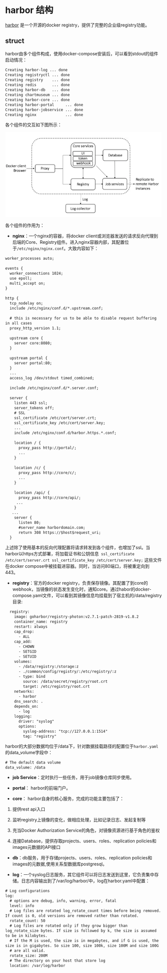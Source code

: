 # harbor 结构

[harbor](https://goharbor.io/) 是一个开源的docker registry，提供了完整的企业级registry功能。

## struct

harbor由多个组件构成，使用docker-compose安装后，可以看到stdout的组件启动情况：
```
Creating harbor-log ... done
Creating registryctl ... done
Creating registry    ... done
Creating redis       ... done
Creating harbor-db   ... done
Creating chartmuseum ... done
Creating harbor-core ... done
Creating harbor-portal     ... done
Creating harbor-jobservice ... done
Creating nginx             ... done
```

各个组件的交互如下图所示：

![image](../images/harbor/harbor-struct.png)

各个组件的作用为：

- **nginx**：一个nginx的容器，将docker client或浏览器发送的请求反向代理到后端的Core、Registry组件。进入nginx容器内部，其配置位于`/etc/nginx/nginx.conf`。大致内容如下：

```
worker_processes auto;

events {
  worker_connections 1024;
  use epoll;
  multi_accept on;
}

http {
  tcp_nodelay on;
  include /etc/nginx/conf.d/*.upstream.conf;

  # this is necessary for us to be able to disable request buffering in all cases
  proxy_http_version 1.1;

  upstream core {
    server core:8080;
  }

  upstream portal {
    server portal:80;
  }
  ...
  access_log /dev/stdout timed_combined;

  include /etc/nginx/conf.d/*.server.conf;

  server {
    listen 443 ssl;
    server_tokens off;
    # SSL
    ssl_certificate /etc/cert/server.crt;
    ssl_certificate_key /etc/cert/server.key;
	... 
    include /etc/nginx/conf.d/harbor.https.*.conf;

    location / {
      proxy_pass http://portal/;
	  ...
    }

    location /c/ {
      proxy_pass http://core/c/;
      ...
    }
  
    location /api/ {
      proxy_pass http://core/api/;
     ...
    }
   ...
    server {
      listen 80;
      #server_name harbordomain.com;
      return 308 https://$host$request_uri;
  } 

```

上述除了使用基本的反向代理配置将请求转发到各个组件，也增加了ssl。当harbor以https方式部署，将加载证书和公钥信息` ssl_certificate /etc/cert/server.crt ssl_certificate_key /etc/cert/server.key;` 这些文件在docker compose中被挂载进容器。同时，当访问80端口，将被重定向到443。

- **registry**：官方的docker registry，负责保存镜像。其配置了到core的webhook，当镜像的状态发生变化时，通知core。通过habor的docker-compose.yaml文件，可以看到其镜像信息均挂载到了宿主机的/data/registry目录:
```
  registry:
    image: goharbor/registry-photon:v2.7.1-patch-2819-v1.8.2
    container_name: registry
    restart: always
    cap_drop:
      - ALL
    cap_add:
      - CHOWN
      - SETGID
      - SETUID
    volumes:
      - /data/registry:/storage:z
      - ./common/config/registry/:/etc/registry/:z
      - type: bind
        source: /data/secret/registry/root.crt
        target: /etc/registry/root.crt
    networks:
      - harbor
    dns_search: .
    depends_on:
      - log
    logging:
      driver: "syslog"
      options:  
        syslog-address: "tcp://127.0.0.1:1514"
        tag: "registry"
```
harbor的大部分数据均位于/data下，针对数据挂载路径的配置位于`harbor.yaml`的data_volume字段中：
```
# The default data volume
data_volume: /data
```

- **job Service**：定时执行一些任务，用于job镜像仓库同步使用。

- **portal**： harbor的前端门户。

- **core**： harbor自身的核心服务，完成的功能主要包括了：

1. 提供rest api入口

2. 监听registry上镜像的变化，做相应处理，比如记录日志、发起复制等

3. 充当Docker Authorization Service的角色，对镜像资源进行基于角色的鉴权

4. 连接Database，提供存取projects、users、roles、replication policies和images元数据的API接口

- **db**：db服务，用于存储projects、users、roles、replication policies和images的元数据,使用关系型数据库postgresql。

- **log**：一个syslog日志服务，其它组件可以将日志发送到这里，它负责集中存储。日志内容输出到了/var/log/harbor/中，log在harbor.yaml中配置：
```
# Log configurations
log:
  # options are debug, info, warning, error, fatal
  level: info
  # Log files are rotated log_rotate_count times before being removed. If count is 0, old versions are removed rather than rotated.
  rotate_count: 50
  # Log files are rotated only if they grow bigger than log_rotate_size bytes. If size is followed by k, the size is assumed to be in kilobytes. 
  # If the M is used, the size is in megabytes, and if G is used, the size is in gigabytes. So size 100, size 100k, size 100M and size 100G 
  # are all valid.
  rotate_size: 200M
  # The directory on your host that store log
  location: /var/log/harbor
```